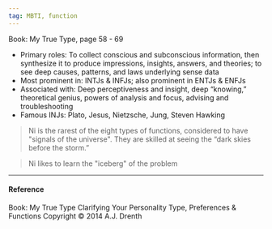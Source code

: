 ```yaml
---
tag: MBTI, function
---
```


Book: My True Type, page 58 - 69

- Primary roles: To collect conscious and subconscious information, then
  synthesize it to produce impressions, insights, answers, and theories; to see
  deep causes, patterns, and laws underlying sense data
- Most prominent in: INTJs & INFJs; also prominent in ENTJs & ENFJs
- Associated with: Deep perceptiveness and insight, deep “knowing,” theoretical
  genius, powers of analysis and focus, advising and troubleshooting
- Famous INJs: Plato, Jesus, Nietzsche, Jung, Steven Hawking

> Ni is the rarest of the eight types of functions, considered to have "signals
> of the universe". They are skilled at seeing the “dark skies before the
> storm.”

> Ni likes to learn the "iceberg" of the problem

---

#### Reference

Book: My True Type Clarifying Your Personality Type, Preferences & Functions
Copyright © 2014 A.J. Drenth
